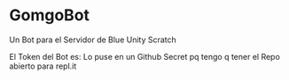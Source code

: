 # GomgoBot
Un Bot para el Servidor de Blue Unity Scratch

El Token del Bot es: Lo puse en un Github Secret pq tengo q tener el Repo abierto para repl.it
